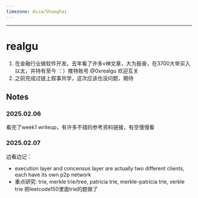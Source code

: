 ```yaml
---
timezone: Asia/Shanghai
---
```



---

# realgu

1. 在金融行业做软件开发。去年看了许多v神文章，大为振奋，在3700大举买入以太，并持有至今 ：）推特账号 @0xrealgu 欢迎互关
2. 之前完成过链上叙事共学，这次应该也没问题，期待

## Notes

<!-- Content_START -->

### 2025.02.06

看完了week1 writeup，有许多不错的参考资料链接，有空慢慢看

### 2025.02.07
边看边记：
- execution layer and concensus layer are actually two different clients, each have its own p2p network
- 重点研究: trie, merkle trie/tree, patricia trie, merkle-patricia trie, verkle trie 把leetcode150里面trie的题做了
